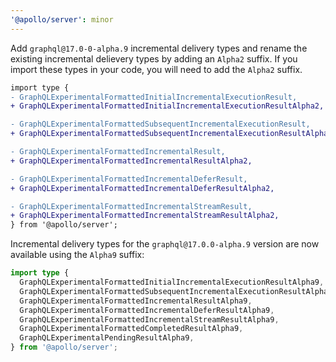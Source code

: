 ```yaml
---
'@apollo/server': minor
---
```


Add `graphql@17.0-0-alpha.9` incremental delivery types and rename the existing incremental delievery types by adding an `Alpha2` suffix. If you import these types in your code, you will need to add the `Alpha2` suffix.

```diff
import type {
- GraphQLExperimentalFormattedInitialIncrementalExecutionResult,
+ GraphQLExperimentalFormattedInitialIncrementalExecutionResultAlpha2,

- GraphQLExperimentalFormattedSubsequentIncrementalExecutionResult,
+ GraphQLExperimentalFormattedSubsequentIncrementalExecutionResultAlpha2,

- GraphQLExperimentalFormattedIncrementalResult,
+ GraphQLExperimentalFormattedIncrementalResultAlpha2,

- GraphQLExperimentalFormattedIncrementalDeferResult,
+ GraphQLExperimentalFormattedIncrementalDeferResultAlpha2,

- GraphQLExperimentalFormattedIncrementalStreamResult,
+ GraphQLExperimentalFormattedIncrementalStreamResultAlpha2,
} from '@apollo/server';
```

Incremental delivery types for the `graphql@17.0.0-alpha.9` version are now available using the `Alpha9` suffix:

```ts
import type {
  GraphQLExperimentalFormattedInitialIncrementalExecutionResultAlpha9,
  GraphQLExperimentalFormattedSubsequentIncrementalExecutionResultAlpha9,
  GraphQLExperimentalFormattedIncrementalResultAlpha9,
  GraphQLExperimentalFormattedIncrementalDeferResultAlpha9,
  GraphQLExperimentalFormattedIncrementalStreamResultAlpha9,
  GraphQLExperimentalFormattedCompletedResultAlpha9,
  GraphQLExperimentalPendingResultAlpha9,
} from '@apollo/server';
```
